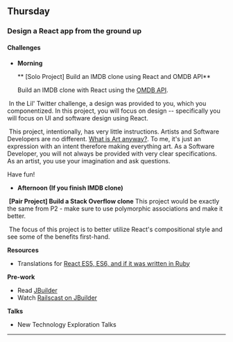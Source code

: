 ## Thursday
### Design a React app from the ground up

#### Challenges
  
- **Morning**
  
  ** [Solo Project] Build an IMDB clone using React and OMDB API**

  Build an IMDB clone with React using the [OMDB API](http://www.omdbapi.com/).
  
  In the Lil' Twitter challenge, a design was provided to you, which you componentized. In this project, you will focus on design -- specifically you will focus on UI and software design using React.
  
  This project, intentionally, has very little instructions. Artists and Software Developers are no different. [What is Art anyway?](http://panw.weebly.com/programming/what-is-art). To me, it's just an expression with an intent therefore making everything art. As a Software Developer, you will not always be provided with very clear specifications. As an artist, you use your imagination and ask questions.
  
  Have fun!
  
- **Afternoon (If you finish IMDB clone)**
  
  **[Pair Project] Build a Stack Overflow clone**
  This project would be exactly the same from P2 - make sure to use polymorphic associations and make it better.

  The focus of this project is to better utilize React's compositional style and see some of the benefits first-hand.
  
  
**Resources**

- Translations for [React ES5, ES6, and if it was written in Ruby](http://panw.weebly.com/programming/translation-for-react-es5-es6-and-if-react-was-in-ruby)

**Pre-work**

- Read [JBuilder](https://github.com/rails/jbuilder)
- Watch [Railscast on JBuilder](http://railscasts.com/episodes/320-jbuilder)

**Talks**

- New Technology Exploration Talks

---
